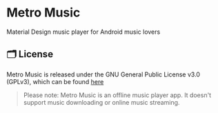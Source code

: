 # Metro Music

Material Design music player for Android music lovers

## 🗂️ License

Metro Music is released under the GNU General Public License v3.0
(GPLv3), which can be found [here](LICENSE.md)

> Please note: Metro Music is an offline music player app. It doesn't support music downloading or online music streaming.
